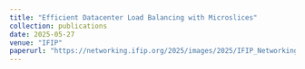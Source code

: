 ```yaml
---
title: "Efficient Datacenter Load Balancing with Microslices"
collection: publications
date: 2025-05-27
venue: "IFIP"
paperurl: "https://networking.ifip.org/2025/images/2025/IFIP_Networking_2025_Conference_Program.pdf"
---
```

